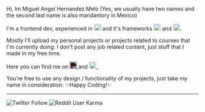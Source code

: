 Hi, Im Miguel Angel Hernandez Melo (Yes, we usually have two names and the second last name is also mandantory in Mexico)

I'm a frontend dev, experienced in <img alt="react-icon" src="https://cdn.worldvectorlogo.com/logos/logo-javascript.svg"
         width="18px" height="18px"/> and it's frameworks <img alt="react-icon" src="https://cdn.worldvectorlogo.com/logos/angular-icon.svg"
         width="18px" height="18px"/> and <img alt="angular-icon" src="https://cdn.worldvectorlogo.com/logos/react-2.svg"
         width="18px" height="18px"/>.
         
Mostly I'll upload my personal projects or projects related to courses that I'm currently doing. I don't post any job related content, just stuff that I made in my free time.

Here you can find me on 
      <a href="https://www.linkedin.com/in/miguelhem/" target="_blank" >
         <img alt="https://cdn.worldvectorlogo.com/logos/linkedin-icon-2.svg"
         width="18px" height="18px" style="-webkit-filter: invert(100%);" />
      </a>
 and   <a href="https://twitter.com/Miguelhemmm" target="_blank" >
         <img alt="twitter-icon" src="https://image.flaticon.com/icons/png/512/1384/1384065.png"
         width="18px" height="18px"/>
      </a>.

You're free to use any design / functionality of my projects, just take my name in consideration. ✨Happy Coding!✨

<hr/>

<div style="display: flex, margin: 1rem" >
         <img alt="Twitter Follow" src="https://img.shields.io/twitter/follow/miguelhemmm?style=social">
         <img alt="Reddit User Karma" src="https://img.shields.io/reddit/user-karma/combined/miguelhempit?style=social">
<div/>


<!---
miguelhemmm/miguelhemmm is a ✨ special ✨ repository because its `README.md` (this file) appears on your GitHub profile.
You can click the Preview link to take a look at your changes.
--->
